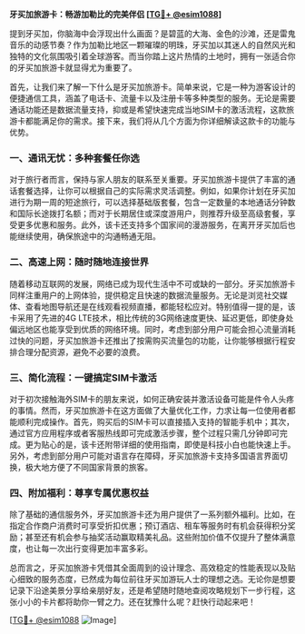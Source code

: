 **牙买加旅游卡：畅游加勒比的完美伴侣 [[TG💪+ @esim1088](https://t.me/s/esim1088)]**

提到牙买加，你脑海中会浮现出什么画面？是碧蓝的大海、金色的沙滩，还是雷鬼音乐的动感节奏？作为加勒比地区一颗璀璨的明珠，牙买加以其迷人的自然风光和独特的文化氛围吸引着全球游客。而当你踏上这片热情的土地时，拥有一张适合你的牙买加旅游卡就显得尤为重要了。

首先，让我们来了解一下什么是牙买加旅游卡。简单来说，它是一种为游客设计的便捷通信工具，涵盖了电话卡、流量卡以及注册卡等多种类型的服务。无论是需要通话功能还是数据流量支持，抑或是希望快速完成当地SIM卡的激活流程，这款旅游卡都能满足你的需求。接下来，我们将从几个方面为你详细解读这款卡的功能与优势。

### **一、通讯无忧：多种套餐任你选**

对于旅行者而言，保持与家人朋友的联系至关重要。牙买加旅游卡提供了丰富的通话套餐选择，让你可以根据自己的实际需求灵活调整。例如，如果你计划在牙买加进行为期一周的短途旅行，可以选择基础版套餐，包含一定数量的本地通话分钟数和国际长途拨打名额；而对于长期居住或深度游用户，则推荐升级至高级套餐，享受更多优惠和服务。此外，该卡还支持多个国家间的漫游服务，在离开牙买加后也能继续使用，确保旅途中的沟通畅通无阻。

### **二、高速上网：随时随地连接世界**

随着移动互联网的发展，网络已成为现代生活中不可或缺的一部分。牙买加旅游卡同样注重用户的上网体验，提供稳定且快速的数据流量服务。无论是浏览社交媒体、查看地图导航还是在线观看视频直播，都能轻松应对。特别值得一提的是，该卡采用了先进的4G LTE技术，相比传统的3G网络速度更快、延迟更低，即使身处偏远地区也能享受到优质的网络环境。同时，考虑到部分用户可能会担心流量消耗过快的问题，牙买加旅游卡还推出了按需购买流量包的功能，让你能够根据行程安排合理分配资源，避免不必要的浪费。

### **三、简化流程：一键搞定SIM卡激活**

对于初次接触海外SIM卡的朋友来说，如何正确安装并激活设备可能是件令人头疼的事情。然而，牙买加旅游卡在这方面做了大量优化工作，力求让每一位使用者都能顺利完成操作。首先，购买后的SIM卡可以直接插入支持的智能手机中；其次，通过官方应用程序或者客服热线即可完成激活步骤，整个过程只需几分钟即可完成。更为贴心的是，该卡还附带详细的使用指南，即使是科技小白也能快速上手。另外，考虑到部分用户可能对语言存在障碍，牙买加旅游卡支持多国语言界面切换，极大地方便了不同国家背景的旅客。

### **四、附加福利：尊享专属优惠权益**

除了基础的通信服务外，牙买加旅游卡还为用户提供了一系列额外福利。比如，在指定合作商户消费时可享受折扣优惠；预订酒店、租车等服务时有机会获得积分奖励；甚至还有机会参与抽奖活动赢取精美礼品。这些附加价值不仅提升了整体满意度，也让每一次出行变得更加丰富多彩。

总而言之，牙买加旅游卡凭借其全面周到的设计理念、高效稳定的性能表现以及贴心细致的服务态度，已然成为每位前往牙买加游玩人士的理想之选。无论你是想要记录下沿途美景分享给亲朋好友，还是希望随时随地查阅攻略规划下一步行程，这张小小的卡片都将助你一臂之力。还在犹豫什么呢？赶快行动起来吧！

[[TG💪+ @esim1088](https://t.me/s/esim1088) ![Image](https://i.postimg.cc/4NQfJmqS/Snipaste-2025-05-13-00-14-12.png)]